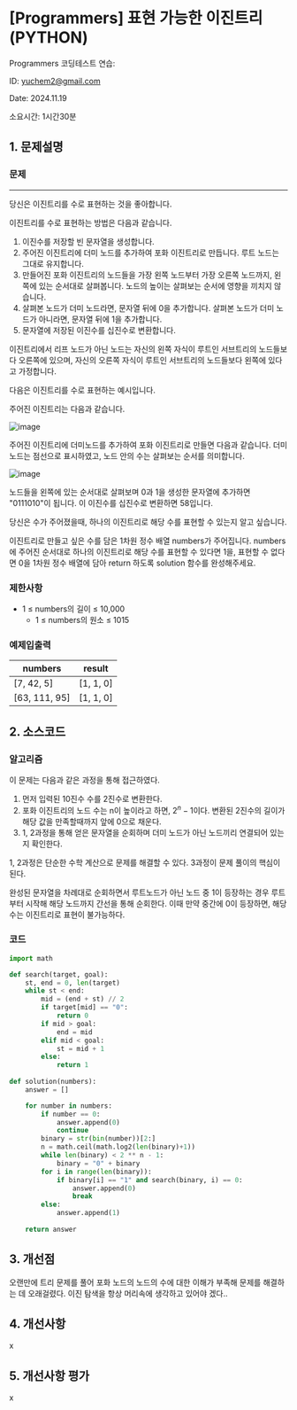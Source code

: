 # [Programmers] 표현 가능한 이진트리 (PYTHON)
Programmers 코딩테스트 연습: 

ID: yuchem2@gmail.com

Date: 2024.11.19

소요시간: 1시간30분

## 1. 문제설명

### 문제
---
당신은 이진트리를 수로 표현하는 것을 좋아합니다.

이진트리를 수로 표현하는 방법은 다음과 같습니다.

1. 이진수를 저장할 빈 문자열을 생성합니다.
2. 주어진 이진트리에 더미 노드를 추가하여 포화 이진트리로 만듭니다. 루트 노드는 그대로 유지합니다.
3. 만들어진 포화 이진트리의 노드들을 가장 왼쪽 노드부터 가장 오른쪽 노드까지, 왼쪽에 있는 순서대로 살펴봅니다. 노드의 높이는 살펴보는 순서에 영향을 끼치지 않습니다.
4. 살펴본 노드가 더미 노드라면, 문자열 뒤에 0을 추가합니다. 살펴본 노드가 더미 노드가 아니라면, 문자열 뒤에 1을 추가합니다.
5. 문자열에 저장된 이진수를 십진수로 변환합니다.

이진트리에서 리프 노드가 아닌 노드는 자신의 왼쪽 자식이 루트인 서브트리의 노드들보다 오른쪽에 있으며, 자신의 오른쪽 자식이 루트인 서브트리의 노드들보다 왼쪽에 있다고 가정합니다.

다음은 이진트리를 수로 표현하는 예시입니다.

주어진 이진트리는 다음과 같습니다.

![image](https://github.com/user-attachments/assets/a95d9dc2-0d93-46a1-9427-a3777dbcf8da)

주어진 이진트리에 더미노드를 추가하여 포화 이진트리로 만들면 다음과 같습니다. 더미 노드는 점선으로 표시하였고, 노드 안의 수는 살펴보는 순서를 의미합니다.

![image](https://github.com/user-attachments/assets/704513a0-20f4-4b85-93fb-9561195fe398)

노드들을 왼쪽에 있는 순서대로 살펴보며 0과 1을 생성한 문자열에 추가하면 "0111010"이 됩니다. 이 이진수를 십진수로 변환하면 58입니다.

당신은 수가 주어졌을때, 하나의 이진트리로 해당 수를 표현할 수 있는지 알고 싶습니다.

이진트리로 만들고 싶은 수를 담은 1차원 정수 배열 numbers가 주어집니다. numbers에 주어진 순서대로 하나의 이진트리로 해당 수를 표현할 수 있다면 1을, 표현할 수 없다면 0을 1차원 정수 배열에 담아 return 하도록 solution 함수를 완성해주세요.

### 제한사항
+ 1 ≤ numbers의 길이 ≤ 10,000
  + 1 ≤ numbers의 원소 ≤ 1015

### 예제입출력
| numbers       | result     |
|---------------|------------|
| [7, 42, 5]    | [1, 1, 0]  |
| [63, 111, 95] | [1, 1, 0]  |

## 2. 소스코드

### 알고리즘
이 문제는 다음과 같은 과정을 통해 접근하였다.

1. 먼저 입력된 10진수 수를 2진수로 변환한다.
2. 포화 이진트리의 노드 수는 n이 높이라고 하면, $2^n-1$이다. 변환된 2진수의 길이가 해당 값을 만족할때까지 앞에 0으로 채운다.
3. 1, 2과정을 통해 얻은 문자열을 순회하며 더미 노드가 아닌 노드끼리 연결되어 있는지 확인한다.

1, 2과정은 단순한 수학 계산으로 문제를 해결할 수 있다. 3과정이 문제 풀이의 핵심이 된다. 

완성된 문자열을 차례대로 순회하면서 루트노드가 아닌 노드 중 1이 등장하는 경우 루트부터 시작해 해당 노드까지 간선을 통해 순회한다. 이때 만약 중간에 0이 등장하면, 해당 수는 이진트리로 표현이 불가능하다. 

### 코드
```python
import math

def search(target, goal):
    st, end = 0, len(target)
    while st < end:
        mid = (end + st) // 2
        if target[mid] == "0":
            return 0
        if mid > goal:
            end = mid
        elif mid < goal:
            st = mid + 1
        else: 
            return 1
    
def solution(numbers):
    answer = []

    for number in numbers:
        if number == 0:
            answer.append(0)
            continue
        binary = str(bin(number))[2:]
        n = math.ceil(math.log2(len(binary)+1))
        while len(binary) < 2 ** n - 1:
            binary = "0" + binary
        for i in range(len(binary)):
            if binary[i] == "1" and search(binary, i) == 0:
                answer.append(0)
                break
        else:
            answer.append(1)
    
    return answer
```
## 3. 개선점
오랜만에 트리 문제를 풀어 포화 노드의 노드의 수에 대한 이해가 부족해 문제를 해결하는 데 오래걸렸다. 이진 탐색을 항상 머리속에 생각하고 있어야 겠다..
## 4. 개선사항
x
## 5. 개선사항 평가
x
